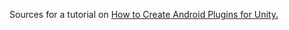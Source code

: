 Sources for a tutorial on <a href="https://www.vuopaja.com/tutorials/android-proxy.html">How to Create Android Plugins for Unity.</a>

